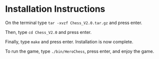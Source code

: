 # Installation Instructions

On the terminal type `tar -xvzf Chess_V2.0.tar.gz` and press enter. 

Then, type `cd Chess_V2.0` and press enter. 

Finally, type `make` and press enter. Installation is now complete.

To run the game, type `./bin/HeroChess`, press enter, and enjoy the game.

